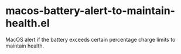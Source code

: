 # macos-battery-alert-to-maintain-health.el
MacOS alert if the battery exceeds certain percentage charge limits to maintain health.
